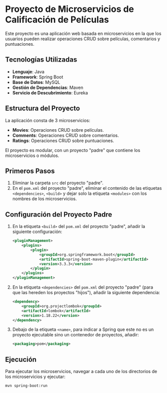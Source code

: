 # Proyecto de Microservicios de Calificación de Películas

Este proyecto es una aplicación web basada en microservicios en la que los usuarios pueden realizar operaciones CRUD sobre películas, comentarios y puntuaciones.

## Tecnologías Utilizadas
- **Lenguaje**: Java
- **Framework**: Spring Boot
- **Base de Datos**: MySQL
- **Gestión de Dependencias**: Maven
- **Servicio de Descubrimiento**: Eureka

## Estructura del Proyecto
La aplicación consta de 3 microservicios:
- **Movies**: Operaciones CRUD sobre películas.
- **Comments**: Operaciones CRUD sobre comentarios.
- **Ratings**: Operaciones CRUD sobre puntuaciones.

El proyecto es modular, con un proyecto "padre" que contiene los microservicios o módulos.

## Primeros Pasos
1. Eliminar la carpeta `src` del proyecto "padre".
2. En el `pom.xml` del proyecto "padre", eliminar el contenido de las etiquetas `<dependencies>`, `<build>` y dejar solo la etiqueta `<modules>` con los nombres de los microservicios.

## Configuración del Proyecto Padre
1. En la etiqueta `<build>` del `pom.xml` del proyecto "padre", añadir la siguiente configuración:
    ```xml
    <pluginManagement>
        <plugins>
            <plugin>
                <groupId>org.springframework.boot</groupId>
                <artifactId>spring-boot-maven-plugin</artifactId>
                <version>3.3.3</version>
            </plugin>
        </plugins>
    </pluginManagement>
    ```
2. En la etiqueta `<dependencies>` del `pom.xml` del proyecto "padre" (para que las hereden los proyectos "hijos"), añadir la siguiente dependencia:
    ```xml
    <dependency>
        <groupId>org.projectlombok</groupId>
        <artifactId>lombok</artifactId>
        <version>1.18.22</version>
    </dependency>
    ```
3. Debajo de la etiqueta `<name>`, para indicar a Spring que este no es un proyecto ejecutable sino un contenedor de proyectos, añadir:
    ```xml
    <packaging>pom</packaging>
    ```

## Ejecución
Para ejecutar los microservicios, navegar a cada uno de los directorios de los microservicios y ejecutar:
```sh
mvn spring-boot:run